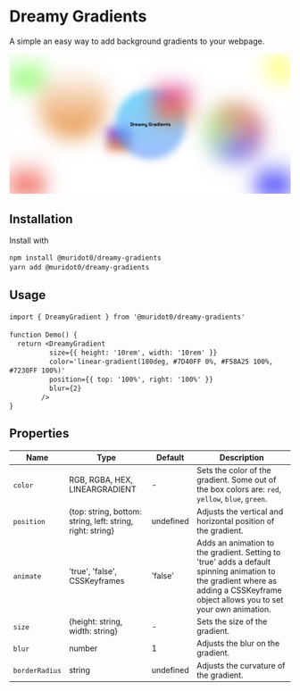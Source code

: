 # Dreamy Gradients

A simple an easy way to add background gradients to your webpage.

<p align="center">
  <img src="https://github.com/muridot0/Dreamy-Gradients/blob/master/public/dreamy-gradients.png" alt="demo" />
</p>

## Installation

Install with

```sh
npm install @muridot0/dreamy-gradients
yarn add @muridot0/dreamy-gradients
```

## Usage

```tsx
import { DreamyGradient } from '@muridot0/dreamy-gradients'

function Demo() {
  return <DreamyGradient
          size={{ height: '10rem', width: '10rem' }}
          color='linear-gradient(180deg, #7D40FF 0%, #F58A25 100%, #7230FF 100%)'
          position={{ top: '100%', right: '100%' }}
          blur={2}
        />
}
```

## Properties

| Name            | Type                     | Default      | Description                                                    |
| --------------- | ------------------------ | ------------ | -------------------------------------------------------------- |
| `color`         | RGB, RGBA, HEX, LINEARGRADIENT| - | Sets the color of the gradient. Some out of the box colors are: `red`, `yellow`, `blue`, `green`.|
| `position`      | {top: string, bottom: string, left: string, right: string} | undefined | Adjusts the vertical and horizontal position of the gradient.|
| `animate` | 'true', 'false', CSSKeyframes | 'false' | Adds an animation to the gradient. Setting to 'true' adds a default spinning animation to the gradient where as adding a CSSKeyframe object allows you to set your own animation.|
| `size` | {height: string, width: string} | - | Sets the size of the gradient.|
| `blur` | number | 1 | Adjusts the blur on the gradient.|
| `borderRadius` | string | undefined | Adjusts the curvature of the gradient.|

